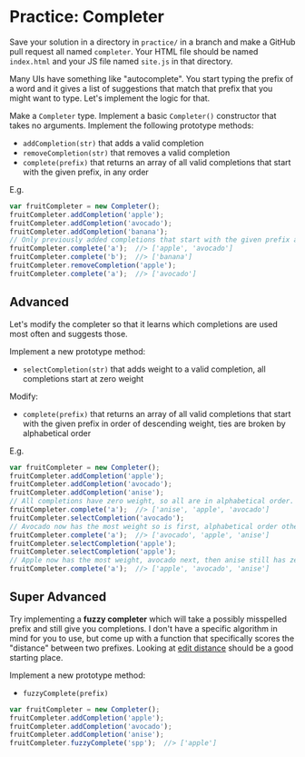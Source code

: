 # Practice: Completer

Save your solution in a directory in `practice/` in a branch and make a GitHub pull request all named `completer`.
Your HTML file should be named `index.html` and your JS file named `site.js` in that directory.

Many UIs have something like "autocomplete".
You start typing the prefix of a word and it gives a list of suggestions that match that prefix that you might want to type.
Let's implement the logic for that.

Make a `Completer` type.
Implement a basic `Completer()` constructor that takes no arguments.
Implement the following prototype methods:

* `addCompletion(str)` that adds a valid completion
* `removeCompletion(str)` that removes a valid completion
* `complete(prefix)` that returns an array of all valid completions that start with the given prefix, in any order

E.g.

```js
var fruitCompleter = new Completer();
fruitCompleter.addCompletion('apple');
fruitCompleter.addCompletion('avocado');
fruitCompleter.addCompletion('banana');
// Only previously added completions that start with the given prefix are returned.
fruitCompleter.complete('a');  //> ['apple', 'avocado']
fruitCompleter.complete('b');  //> ['banana']
fruitCompleter.removeCompletion('apple');
fruitCompleter.complete('a');  //> ['avocado']
```

## Advanced

Let's modify the completer so that it learns which completions are used most often and suggests those.

Implement a new prototype method:

* `selectCompletion(str)` that adds weight to a valid completion, all completions start at zero weight

Modify:

* `complete(prefix)` that returns an array of all valid completions that start with the given prefix in order of descending weight, ties are broken by alphabetical order

E.g.

```js
var fruitCompleter = new Completer();
fruitCompleter.addCompletion('apple');
fruitCompleter.addCompletion('avocado');
fruitCompleter.addCompletion('anise');
// All completions have zero weight, so all are in alphabetical order.
fruitCompleter.complete('a');  //> ['anise', 'apple', 'avocado']
fruitCompleter.selectCompletion('avocado');
// Avocado now has the most weight so is first, alphabetical order otherwise.
fruitCompleter.complete('a');  //> ['avocado', 'apple', 'anise']
fruitCompleter.selectCompletion('apple');
fruitCompleter.selectCompletion('apple');
// Apple now has the most weight, avocado next, then anise still has zero.
fruitCompleter.complete('a');  //> ['apple', 'avocado', 'anise']
```

## Super Advanced

Try implementing a **fuzzy completer** which will take a possibly misspelled prefix and still give you completions.
I don't have a specific algorithm in mind for you to use, but come up with a function that specifically scores the "distance" between two prefixes.
Looking at [edit distance](https://en.wikipedia.org/wiki/Edit_distance) should be a good starting place.

Implement a new prototype method:

* `fuzzyComplete(prefix)`

```js
var fruitCompleter = new Completer();
fruitCompleter.addCompletion('apple');
fruitCompleter.addCompletion('avocado');
fruitCompleter.addCompletion('anise');
fruitCompleter.fuzzyComplete('spp');  //> ['apple']
```

